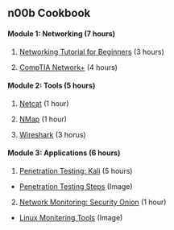 ## n00b Cookbook

#### Module 1: Networking (7 hours)

1. [Networking Tutorial for Beginners](https://www.youtube.com/watch?v=xpXhudbsrr8 "Networking") (3 hours)

1. [CompTIA Network+](https://www.youtube.com/watch?v=vrh0epPAC5w "Network+") (4 hours)


#### Module 2: Tools (5 hours)

1. [Netcat](https://www.youtube.com/playlist?list=PLW5y1tjAOzI1v-RQ8rAftvqKawXQR87eL "Netcat") (1 hour)

2. [NMap](https://www.youtube.com/playlist?list=PLW5y1tjAOzI0ZLv7YfQtToQmc0yVDfkKO "NMap") (1 hour)

3. [Wireshark](https://www.youtube.com/playlist?list=PLW5y1tjAOzI30OkWG_rhUstdJTk1FgU2W "Wireshark") (3 horus)


#### Module 3: Applications (6 hours)

1. [Penetration Testing: Kali](https://www.youtube.com/watch?v=7nF2BAfWUEg "Pen Test") (5 hours)
 * [Penetration Testing Steps](https://mywebclasses.files.wordpress.com/2014/07/pentest.png?w=593 "Steps") (Image)

2. [Network Monitoring: Security Onion](https://www.youtube.com/playlist?list=PLMN5wm-C5YjyieO63g8LbaiWTSJRj0DBe) (1 hour)
 * [Linux Monitering Tools](http://ls.pwd.io/wp-content/uploads/2013/06/ss2.png) (Image)
